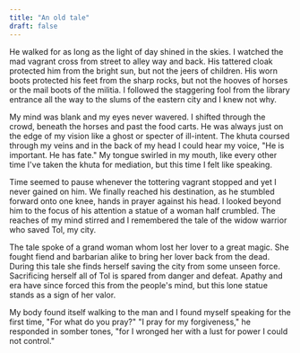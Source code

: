 ```yaml
---
title: "An old tale"
draft: false
---
```


He walked for as long as the light of day shined in the skies. I watched the mad vagrant cross from street to alley way and back. His tattered cloak protected him from the bright sun, but not the jeers of children. His worn boots protected his feet from the sharp rocks, but not the hooves of horses or the mail boots of the militia. I followed the staggering fool from the library entrance all the way to the slums of the eastern city and I knew not why.

My mind was blank and my eyes never wavered. I shifted through the crowd, beneath the horses and past the food carts. He was always just on the edge of my vision like a ghost or specter of ill-intent. The khuta coursed through my veins and in the back of my head I could hear my voice, "He is important. He has fate." My tongue swirled in my mouth, like every other time I've taken the khuta for mediation, but this time I felt like speaking.

Time seemed to pause whenever the tottering vagrant stopped and yet I never gained on him. We finally reached his destination, as he stumbled forward onto one knee, hands in prayer against his head. I looked beyond him to the focus of his attention a statue of a woman half crumbled. The reaches of my mind stirred and I remembered the tale of the widow warrior who saved Tol, my city.

The tale spoke of a grand woman whom lost her lover to a great magic. She fought fiend and barbarian alike to bring her lover back from the dead. During this tale she finds herself saving the city from some unseen force. Sacrificing herself all of Tol is spared from danger and defeat. Apathy and era have since forced this from the people's mind, but this lone statue stands as a sign of her valor.

My body found itself walking to the man and I found myself speaking for the first time, "For what do you pray?" "I pray for my forgiveness," he responded in somber tones, "for I wronged her with a lust for power I could not control."
